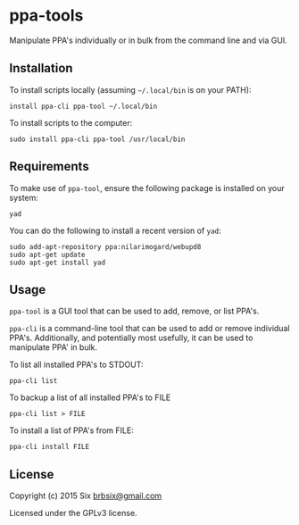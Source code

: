# ppa-tools

Manipulate PPA's individually or in bulk from the command line and via GUI.

Installation
------------

To install scripts locally (assuming `~/.local/bin` is on your PATH):

    install ppa-cli ppa-tool ~/.local/bin

To install scripts to the computer:

    sudo install ppa-cli ppa-tool /usr/local/bin

Requirements
------------

To make use of `ppa-tool`, ensure the following package is installed on your system:

    yad

You can do the following to install a recent version of `yad`:

    sudo add-apt-repository ppa:nilarimogard/webupd8
    sudo apt-get update
    sudo apt-get install yad

Usage
-----

`ppa-tool` is a GUI tool that can be used to add, remove, or list PPA's.

`ppa-cli` is a command-line tool that can be used to add or remove individual PPA's. Additionally, and potentially most usefully, it can be used to manipulate PPA' in bulk.

To list all installed PPA's to STDOUT:

    ppa-cli list

To backup a list of all installed PPA's to FILE

    ppa-cli list > FILE

To install a list of PPA's from FILE:

    ppa-cli install FILE

License
-------

Copyright (c) 2015 Six <brbsix@gmail.com>

Licensed under the GPLv3 license.
